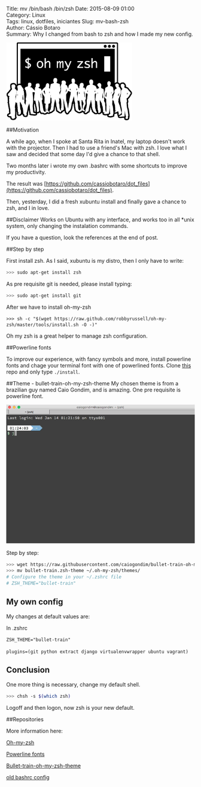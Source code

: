 Title: mv /bin/bash /bin/zsh 
Date: 2015-08-09 01:00  
Category: Linux  
Tags: linux, dotfiles, iniciantes 
Slug: mv-bash-zsh  
Author: Cássio Botaro  
Summary: Why I changed from bash to zsh and how I made my new config.

![logo-zsh](../images/oh-my-zsh-logo.png "Logo zsh")

##Motivation

A while ago, when I spoke at Santa Rita in Inatel, my laptop doesn't work with the projector. Then I had to use a friend's Mac with zsh. I love what I saw and decided that some day I'd give a chance to that shell.

Two months later i wrote my own .bashrc with some shortcuts to improve my productivity.

The result was [https://github.com/cassiobotaro/dot_files](https://github.com/cassiobotaro/dot_files).

Then, yesterday, I did a fresh xubuntu install and finally gave a chance to zsh, and I in love.


##Disclaimer
Works on Ubuntu with any interface, and works too in all *unix system, only changing the instalation commands.

If you have a question, look the references at the end of post. 


##Step by step

First install zsh. As I said, xubuntu is my distro, then I only have to write:
```bash
>>> sudo apt-get install zsh
```
As pre requisite git is needed, please install typing:
```bash
>>> sudo apt-get install git
```

After we have to install oh-my-zsh 
```
>>> sh -c "$(wget https://raw.github.com/robbyrussell/oh-my-zsh/master/tools/install.sh -O -)"
```
Oh my zsh is a great helper to manage zsh configuration. 

##Powerline fonts

To improve our experience, with fancy symbols and more, install powerline fonts and chage your terminal font with one of powerlined fonts.
Clone [this](https://github.com/powerline/fonts) repo and only type `./install`.

##Theme - bullet-train-oh-my-zsh-theme
My chosen theme is from a brazilian guy named Caio Gondim, and is amazing.
One pre requisite is powerline font.

![bullet-train-oh-my-zsh-theme](../images/preview.gif "bullet-train-oh-my-zsh-theme")

Step by step:
```bash
>>> wget https://raw.githubusercontent.com/caiogondim/bullet-train-oh-my-zsh-theme/master/bullet-train.zsh-theme
>>> mv bullet-train.zsh-theme ~/.oh-my-zsh/themes/
# Configure the theme in your ~/.zshrc file
# ZSH_THEME="bullet-train"
```

## My own config

My changes at default values are:

In .zshrc

    ZSH_THEME="bullet-train"

    plugins=(git python extract django virtualenvwrapper ubuntu vagrant)

## Conclusion

One more thing is necessary, change my default shell.

```bash
>>> chsh -s $(which zsh)
```

Logoff and then logon, now zsh is your new default.

##Repositories

More information here:

[Oh-my-zsh](https://github.com/robbyrussell/oh-my-zsh)

[Powerline fonts](https://github.com/powerline/fonts)

[Bullet-train-oh-my-zsh-theme](https://github.com/caiogondim/bullet-train-oh-my-zsh-theme)

[old bashrc config](https://github.com/cassiobotaro/dot_files)







